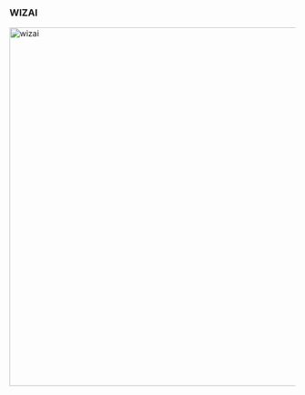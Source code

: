 ### WIZAI
<img width="632" alt="wizai" src="https://github.com/user-attachments/assets/1291d036-1361-49fc-a5c0-71dd8257cc64">
